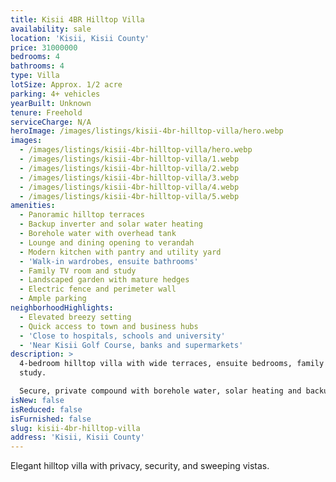 ```yaml
---
title: Kisii 4BR Hilltop Villa
availability: sale
location: 'Kisii, Kisii County'
price: 31000000
bedrooms: 4
bathrooms: 4
type: Villa
lotSize: Approx. 1/2 acre
parking: 4+ vehicles
yearBuilt: Unknown
tenure: Freehold
serviceCharge: N/A
heroImage: /images/listings/kisii-4br-hilltop-villa/hero.webp
images:
  - /images/listings/kisii-4br-hilltop-villa/hero.webp
  - /images/listings/kisii-4br-hilltop-villa/1.webp
  - /images/listings/kisii-4br-hilltop-villa/2.webp
  - /images/listings/kisii-4br-hilltop-villa/3.webp
  - /images/listings/kisii-4br-hilltop-villa/4.webp
  - /images/listings/kisii-4br-hilltop-villa/5.webp
amenities:
  - Panoramic hilltop terraces
  - Backup inverter and solar water heating
  - Borehole water with overhead tank
  - Lounge and dining opening to verandah
  - Modern kitchen with pantry and utility yard
  - 'Walk-in wardrobes, ensuite bathrooms'
  - Family TV room and study
  - Landscaped garden with mature hedges
  - Electric fence and perimeter wall
  - Ample parking
neighborhoodHighlights:
  - Elevated breezy setting
  - Quick access to town and business hubs
  - 'Close to hospitals, schools and university'
  - 'Near Kisii Golf Course, banks and supermarkets'
description: >
  4-bedroom hilltop villa with wide terraces, ensuite bedrooms, family room and
  study. 

  Secure, private compound with borehole water, solar heating and backup power.
isNew: false
isReduced: false
isFurnished: false
slug: kisii-4br-hilltop-villa
address: 'Kisii, Kisii County'
---
```

Elegant hilltop villa with privacy, security, and sweeping vistas.
